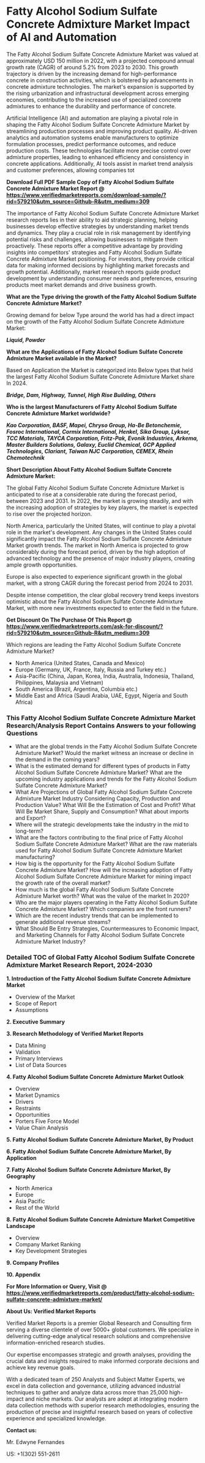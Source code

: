 <meta name="title" content="Global Fatty Alcohol Sodium Sulfate Concrete Admixture Market Impact of AI and Automation"><meta name="description" content="The Fatty Alcohol Sodium Sulfate Concrete Admixture Market was valued at approximately USD 150 million in 2022, with a projected compound annual growth rate (CAGR) of "><meta name="title" content="Fatty Alcohol Sodium Sulfate Concrete Admixture Market Size, Share, Scope, Trends, Growth, Opportunities, Analysis, Forecast"><h1>Fatty Alcohol Sodium Sulfate Concrete Admixture Market Impact of AI and Automation</h1><p>The Fatty Alcohol Sodium Sulfate Concrete Admixture Market was valued at approximately USD 150 million in 2022, with a projected compound annual growth rate (CAGR) of around 5.2% from 2023 to 2030. This growth trajectory is driven by the increasing demand for high-performance concrete in construction activities, which is bolstered by advancements in concrete admixture technologies. The market's expansion is supported by the rising urbanization and infrastructural development across emerging economies, contributing to the increased use of specialized concrete admixtures to enhance the durability and performance of concrete.</p><p>Artificial Intelligence (AI) and automation are playing a pivotal role in shaping the Fatty Alcohol Sodium Sulfate Concrete Admixture Market by streamlining production processes and improving product quality. AI-driven analytics and automation systems enable manufacturers to optimize formulation processes, predict performance outcomes, and reduce production costs. These technologies facilitate more precise control over admixture properties, leading to enhanced efficiency and consistency in concrete applications. Additionally, AI tools assist in market trend analysis and customer preferences, allowing companies tot</p><p id="" class=""><strong>Download Full PDF Sample Copy of Fatty Alcohol Sodium Sulfate Concrete Admixture Market Report @ <a href="https://www.verifiedmarketreports.com/download-sample/?rid=579210&utm_source=Github-R&utm_medium=309" target="_blank">https://www.verifiedmarketreports.com/download-sample/?rid=579210&utm_source=Github-R&utm_medium=309</a></strong></p><p>The importance of&nbsp;Fatty Alcohol Sodium Sulfate Concrete Admixture Market research reports lies in their ability to aid strategic planning, helping businesses develop effective strategies by understanding market trends and dynamics. They play a crucial role in risk management by identifying potential risks and challenges, allowing businesses to mitigate them proactively. These reports offer a competitive advantage by providing insights into competitors' strategies and Fatty Alcohol Sodium Sulfate Concrete Admixture Market positioning. For investors, they provide critical data for making informed decisions by highlighting market forecasts and growth potential. Additionally, market research reports guide product development by understanding consumer needs and preferences, ensuring products meet market demands and drive business growth.</p><p><strong>What are the&nbsp;Type driving the growth of the Fatty Alcohol Sodium Sulfate Concrete Admixture Market?</strong></p><p id="" class="">Growing demand for below Type around the world has had a direct impact on the growth of the Fatty Alcohol Sodium Sulfate Concrete Admixture Market:</p><em><strong>Liquid, Powder</strong></em></p><strong>What are the&nbsp;Applications&nbsp;of Fatty Alcohol Sodium Sulfate Concrete Admixture Market available in the Market?</strong></p><p id="" class="">Based on Application the Market is categorized into Below types that held the largest Fatty Alcohol Sodium Sulfate Concrete Admixture Market share In 2024.</p><em><strong>Bridge, Dam, Highway, Tunnel, High Rise Building, Others</strong></em></p><strong>Who is the largest Manufacturers of Fatty Alcohol Sodium Sulfate Concrete Admixture Market worldwide?</strong></p><p><em><strong>Kao Corporation, BASF, Mapei, Chryso Group, Ha-Be Betonchemie, Fosroc International, Cormix International, Henkel, Sika Group, Lyksor, TCC Materials, TAYCA Corporation, Fritz-Pak, Evonik Industries, Arkema, Master Builders Solutions, Galaxy, Euclid Chemical, GCP Applied Technologies, Clariant, Taiwan NJC Corporation, CEMEX, Rhein Chemotechnik</strong></em></p><p id="" class=""><strong>Short Description About Fatty Alcohol Sodium Sulfate Concrete Admixture Market:</strong></p><p>The global Fatty Alcohol Sodium Sulfate Concrete Admixture Market is anticipated to rise at a considerable rate during the forecast period, between 2023 and 2031. In 2022, the market is growing steadily, and with the increasing adoption of strategies by key players, the market is expected to rise over the projected horizon.</p><p>North America, particularly the United States, will continue to play a pivotal role in the market's development. Any changes in the United States could significantly impact the Fatty Alcohol Sodium Sulfate Concrete Admixture Market growth trends. The market in North America is projected to grow considerably during the forecast period, driven by the high adoption of advanced technology and the presence of major industry players, creating ample growth opportunities.</p><p>Europe is also expected to experience significant growth in the global market, with a strong CAGR during the forecast period from 2024 to 2031.</p><p>Despite intense competition, the clear global recovery trend keeps investors optimistic about the Fatty Alcohol Sodium Sulfate Concrete Admixture Market, with more new investments expected to enter the field in the future.</p><p id="" class=""><strong>Get Discount On The Purchase Of This Report @ <a href="https://www.verifiedmarketreports.com/ask-for-discount/?rid=579210&utm_source=Github-R&utm_medium=309" target="_blank">https://www.verifiedmarketreports.com/ask-for-discount/?rid=579210&utm_source=Github-R&utm_medium=309</a></strong></p>Which regions are leading the Fatty Alcohol Sodium Sulfate Concrete Admixture Market?</p><ul><li>North America (United States, Canada and Mexico)</li><li>Europe (Germany, UK, France, Italy, Russia and Turkey etc.)</li><li>Asia-Pacific (China, Japan, Korea, India, Australia, Indonesia, Thailand, Philippines, Malaysia and Vietnam)</li><li>South America (Brazil, Argentina, Columbia etc.)</li><li>Middle East and Africa (Saudi Arabia, UAE, Egypt, Nigeria and South Africa)</li></ul><h3 id="" class="">This Fatty Alcohol Sodium Sulfate Concrete Admixture Market Research/Analysis Report Contains Answers to your following Questions</h3><ul><li>What are the global trends in the Fatty Alcohol Sodium Sulfate Concrete Admixture Market? Would the market witness an increase or decline in the demand in the coming years?</li><li>What is the estimated demand for different types of products in Fatty Alcohol Sodium Sulfate Concrete Admixture Market? What are the upcoming industry applications and trends for the Fatty Alcohol Sodium Sulfate Concrete Admixture Market?</li><li>What Are Projections of Global Fatty Alcohol Sodium Sulfate Concrete Admixture Market Industry Considering Capacity, Production and Production Value? What Will Be the Estimation of Cost and Profit? What Will Be Market Share, Supply and Consumption? What about imports and Export?</li><li>Where will the strategic developments take the industry in the mid to long-term?</li><li>What are the factors contributing to the final price of Fatty Alcohol Sodium Sulfate Concrete Admixture Market? What are the raw materials used for Fatty Alcohol Sodium Sulfate Concrete Admixture Market manufacturing?</li><li>How big is the opportunity for the Fatty Alcohol Sodium Sulfate Concrete Admixture Market? How will the increasing adoption of Fatty Alcohol Sodium Sulfate Concrete Admixture Market for mining impact the growth rate of the overall market?</li><li>How much is the global Fatty Alcohol Sodium Sulfate Concrete Admixture Market worth? What was the value of the market In 2020?</li><li>Who are the major players operating in the Fatty Alcohol Sodium Sulfate Concrete Admixture Market? Which companies are the front runners?</li><li>Which are the recent industry trends that can be implemented to generate additional revenue streams?</li><li>What Should Be Entry Strategies, Countermeasures to Economic Impact, and Marketing Channels for Fatty Alcohol Sodium Sulfate Concrete Admixture Market Industry?</li></ul><h3 id="" class="">Detailed TOC of Global Fatty Alcohol Sodium Sulfate Concrete Admixture Market Research Report, 2024-2030</h3><p id="" class=""><strong>1. Introduction of the Fatty Alcohol Sodium Sulfate Concrete Admixture Market</strong></p><ul><li>Overview of the Market</li><li>Scope of Report</li><li>Assumptions</li></ul><p id="" class=""><strong>2. Executive Summary</strong></p><p id="" class=""><strong>3. Research Methodology of Verified Market Reports</strong></p><ul><li>Data Mining</li><li>Validation</li><li>Primary Interviews</li><li>List of Data Sources</li></ul><p id="" class=""><strong>4. Fatty Alcohol Sodium Sulfate Concrete Admixture Market Outlook</strong></p><ul><li>Overview</li><li>Market Dynamics</li><li>Drivers</li><li>Restraints</li><li>Opportunities</li><li>Porters Five Force Model</li><li>Value Chain Analysis</li></ul><p id="" class=""><strong>5. Fatty Alcohol Sodium Sulfate Concrete Admixture Market, By Product</strong></p><p id="" class=""><strong>6. Fatty Alcohol Sodium Sulfate Concrete Admixture Market, By Application</strong></p><p id="" class=""><strong>7. Fatty Alcohol Sodium Sulfate Concrete Admixture Market, By Geography</strong></p><ul><li>North America</li><li>Europe</li><li>Asia Pacific</li><li>Rest of the World</li></ul><p id="" class=""><strong>8. Fatty Alcohol Sodium Sulfate Concrete Admixture Market Competitive Landscape</strong></p><ul><li>Overview</li><li>Company Market Ranking</li><li>Key Development Strategies</li></ul><p id="" class=""><strong>9. Company Profiles</strong></p><p id="" class=""><strong>10. Appendix</strong></p><p id="" class=""><strong>For More Information or Query, Visit @ <a href="https://www.verifiedmarketreports.com/product/fatty-alcohol-sodium-sulfate-concrete-admixture-market/" target="_blank">https://www.verifiedmarketreports.com/product/fatty-alcohol-sodium-sulfate-concrete-admixture-market/</a></strong></p><p id="" class=""><strong>About Us: Verified Market Reports</strong></p><p id="" class="">Verified Market Reports is a premier Global Research and Consulting firm serving a diverse clientele of over 5000+ global customers. We specialize in delivering cutting-edge analytical research solutions and comprehensive information-enriched research studies.</p><p id="" class="">Our expertise encompasses strategic and growth analyses, providing the crucial data and insights required to make informed corporate decisions and achieve key revenue goals.</p><p id="" class="">With a dedicated team of 250 Analysts and Subject Matter Experts, we excel in data collection and governance, utilizing advanced industrial techniques to gather and analyze data across more than 25,000 high-impact and niche markets. Our analysts are adept at integrating modern data collection methods with superior research methodologies, ensuring the production of precise and insightful research based on years of collective experience and specialized knowledge.</p><p id="" class=""><strong>Contact us:</strong></p><p id="" class="">Mr. Edwyne Fernandes</p><p id="" class="">US: +1(302) 551-2611</p>
